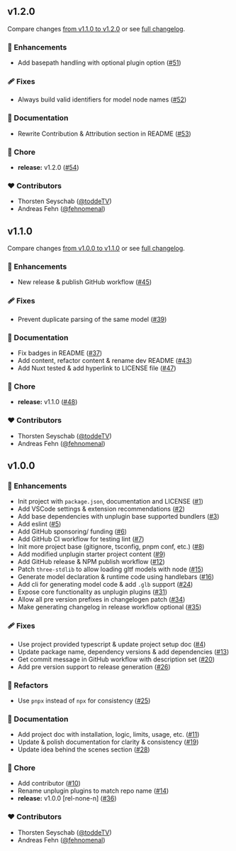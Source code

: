 
## v1.2.0

Compare changes [from v1.1.0 to v1.2.0](https://github.com/toddeTV/gltf-type-toolkit/compare/v1.1.0...v1.2.0) or see [full changelog](https://github.com/toddeTV/gltf-type-toolkit/blob/main/CHANGELOG.md).

### 🚀 Enhancements

- Add basepath handling with optional plugin option ([#51](https://github.com/toddeTV/gltf-type-toolkit/pull/51))

### 🩹 Fixes

- Always build valid identifiers for model node names ([#52](https://github.com/toddeTV/gltf-type-toolkit/pull/52))

### 📖 Documentation

- Rewrite Contribution & Attribution section in README ([#53](https://github.com/toddeTV/gltf-type-toolkit/pull/53))

### 🏡 Chore

- **release:** v1.2.0 ([#54](https://github.com/toddeTV/gltf-type-toolkit/pull/54))

### ❤️ Contributors

- Thorsten Seyschab ([@toddeTV](http://github.com/toddeTV))
- Andreas Fehn ([@fehnomenal](http://github.com/fehnomenal))

## v1.1.0

Compare changes [from v1.0.0 to v1.1.0](https://github.com/toddeTV/gltf-type-toolkit/compare/v1.0.0...v1.1.0) or see [full changelog](https://github.com/toddeTV/gltf-type-toolkit/blob/main/CHANGELOG.md).

### 🚀 Enhancements

- New release & publish GitHub workflow ([#45](https://github.com/toddeTV/gltf-type-toolkit/pull/45))

### 🩹 Fixes

- Prevent duplicate parsing of the same model ([#39](https://github.com/toddeTV/gltf-type-toolkit/pull/39))

### 📖 Documentation

- Fix badges in README ([#37](https://github.com/toddeTV/gltf-type-toolkit/pull/37))
- Add content, refactor content & rename dev README ([#43](https://github.com/toddeTV/gltf-type-toolkit/pull/43))
- Add Nuxt tested & add hyperlink to LICENSE file ([#47](https://github.com/toddeTV/gltf-type-toolkit/pull/47))

### 🏡 Chore

- **release:** v1.1.0 ([#48](https://github.com/toddeTV/gltf-type-toolkit/pull/48))

### ❤️ Contributors

- Thorsten Seyschab ([@toddeTV](http://github.com/toddeTV))
- Andreas Fehn ([@fehnomenal](http://github.com/fehnomenal))

## v1.0.0


### 🚀 Enhancements

- Init project with `package.json`, documentation and LICENSE ([#1](https://github.com/toddeTV/gltf-type-toolkit/pull/1))
- Add VSCode settings & extension recommendations ([#2](https://github.com/toddeTV/gltf-type-toolkit/pull/2))
- Add base dependencies with unplugin base supported bundlers ([#3](https://github.com/toddeTV/gltf-type-toolkit/pull/3))
- Add eslint ([#5](https://github.com/toddeTV/gltf-type-toolkit/pull/5))
- Add GitHub sponsoring/ funding ([#6](https://github.com/toddeTV/gltf-type-toolkit/pull/6))
- Add GitHub CI workflow for testing lint ([#7](https://github.com/toddeTV/gltf-type-toolkit/pull/7))
- Init more project base (gitignore, tsconfig, pnpm conf, etc.) ([#8](https://github.com/toddeTV/gltf-type-toolkit/pull/8))
- Add modified unplugin starter project content ([#9](https://github.com/toddeTV/gltf-type-toolkit/pull/9))
- Add GitHub release & NPM publish workflow ([#12](https://github.com/toddeTV/gltf-type-toolkit/pull/12))
- Patch `three-stdlib` to allow loading gltf models with node ([#15](https://github.com/toddeTV/gltf-type-toolkit/pull/15))
- Generate model declaration & runtime code using handlebars ([#16](https://github.com/toddeTV/gltf-type-toolkit/pull/16))
- Add cli for generating model code & add `.glb` support ([#24](https://github.com/toddeTV/gltf-type-toolkit/pull/24))
- Expose core functionality as unplugin plugins ([#31](https://github.com/toddeTV/gltf-type-toolkit/pull/31))
- Allow all pre version prefixes in changelogen patch ([#34](https://github.com/toddeTV/gltf-type-toolkit/pull/34))
- Make generating changelog in release workflow optional ([#35](https://github.com/toddeTV/gltf-type-toolkit/pull/35))

### 🩹 Fixes

- Use project provided typescript & update project setup doc ([#4](https://github.com/toddeTV/gltf-type-toolkit/pull/4))
- Update package name, dependency versions & add dependencies ([#13](https://github.com/toddeTV/gltf-type-toolkit/pull/13))
- Get commit message in GitHub workflow with description set ([#20](https://github.com/toddeTV/gltf-type-toolkit/pull/20))
- Add pre version support to release generation ([#26](https://github.com/toddeTV/gltf-type-toolkit/pull/26))

### 💅 Refactors

- Use `pnpx` instead of `npx` for consistency ([#25](https://github.com/toddeTV/gltf-type-toolkit/pull/25))

### 📖 Documentation

- Add project doc with installation, logic, limits, usage, etc. ([#11](https://github.com/toddeTV/gltf-type-toolkit/pull/11))
- Update & polish documentation for clarity & consistency ([#19](https://github.com/toddeTV/gltf-type-toolkit/pull/19))
- Update idea behind the scenes section ([#28](https://github.com/toddeTV/gltf-type-toolkit/pull/28))

### 🏡 Chore

- Add contributor ([#10](https://github.com/toddeTV/gltf-type-toolkit/pull/10))
- Rename unplugin plugins to match repo name ([#14](https://github.com/toddeTV/gltf-type-toolkit/pull/14))
- **release:** v1.0.0 [rel-none-n] ([#36](https://github.com/toddeTV/gltf-type-toolkit/pull/36))

### ❤️ Contributors

- Thorsten Seyschab ([@toddeTV](http://github.com/toddeTV))
- Andreas Fehn ([@fehnomenal](http://github.com/fehnomenal))

